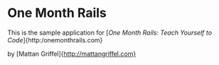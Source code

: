 # One Month Rails

This is the sample application for
[*One Month Rails: Teach Yourself to Code*]{http:/onemonthrails.com}

by [Mattan Griffel]{http://mattangriffel.com}